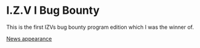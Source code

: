 # I.Z.V I Bug Bounty

This is the first IZVs bug bounty program edition which I was the winner of.

[News appearance](https://www.granadahoy.com/ciencia_abierta/Ciencia-abierta-Primer-ciberseguridad-IES-Zaidin-Vergeles_0_1595241298.html)
